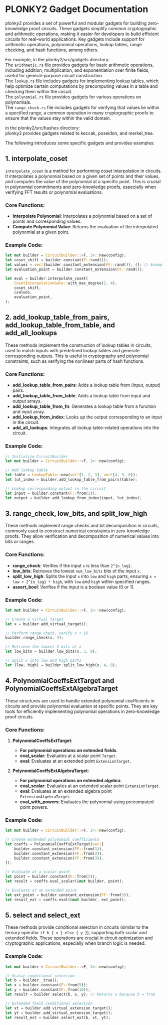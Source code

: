 # PLONKY2 Gadget Documentation

plonky2 provides a set of powerful and modular gadgets for building zero-knowledge proof circuits. These gadgets simplify common cryptographic and arithmetic operations, making it easier for developers to build efficient circuits for real-world applications. Key gadgets include support for arithmetic operations, polynomial operations, lookup tables, range checking, and hash functions, among others.

For example, in the plonky2/src/gadgets directory:  
The `arithmetic.rs` file provides gadgets for basic arithmetic operations, including addition, multiplication, and exponentiation over finite fields, useful for general-purpose circuit construction.  
The `lookup.rs` file includes gadgets for implementing lookup tables, which help optimize certain computations by precomputing values in a table and checking them within the circuit.  
The `polynomial.rs` file provides gadgets for various operations on polynomials.  
The `range_check.rs` file includes gadgets for verifying that values lie within a specified range, a common operation in many cryptographic proofs to ensure that the values stay within the valid domain.

in the plonky2/src/hashes directory:  
plonky2 provides gadgets related to keccak, poseidon, and merkel_tree.

The following introduces some specific gadgets and provides examples:

## 1. interpolate_coset

`interpolate_coset` is a method for performing coset interpolation in circuits. It interpolates a polynomial based on a given set of points and their values, and computes the value of the polynomial at a specific point. This is crucial in polynomial commitments and zero-knowledge proofs, especially when verifying FFT results or polynomial evaluations.

### Core Functions:
- **Interpolate Polynomial**: Interpolates a polynomial based on a set of points and corresponding values.
- **Compute Polynomial Value**: Returns the evaluation of the interpolated polynomial at a given point.

### Example Code:
```rust
let mut builder = CircuitBuilder::<F, 2>::new(config);
let coset_shift = builder.constant(F::rand());
let values = vec![builder.constant_extension(FF::rand()); 4]; // Example values
let evaluation_point = builder.constant_extension(FF::rand());

let eval = builder.interpolate_coset(
    CosetInterpolationGate::with_max_degree(2, 4),
    coset_shift,
    &values,
    evaluation_point,
);
```
## 2. add_lookup_table_from_pairs, add_lookup_table_from_table, and add_all_lookups

These methods implement the construction of lookup tables in circuits, used to match inputs with predefined lookup tables and generate corresponding outputs. This is useful in cryptography and polynomial constraints, such as verifying the nonlinear parts of hash functions.

### Core Functions:
- **add_lookup_table_from_pairs**: Adds a lookup table from (input, output) pairs.
- **add_lookup_table_from_table**: Adds a lookup table from input and output arrays.
- **add_lookup_table_from_fn**: Generates a lookup table from a function and input array.
- **add_lookup_from_index**: Looks up the output corresponding to an input in the circuit.
- **add_all_lookups**: Integrates all lookup table-related operations into the circuit.

### Example Code:
```rust
// Initialize CircuitBuilder
let mut builder = CircuitBuilder::<F, 2>::new(config);

// Add lookup table
let table = LookupTable::new(vec![1, 2, 3], vec![4, 5, 6]);
let lut_index = builder.add_lookup_table_from_pairs(table);

// Lookup corresponding output in the circuit
let input = builder.constant(F::from(2));
let output = builder.add_lookup_from_index(input, lut_index);
```

## 3. range_check, low_bits, and split_low_high

These methods implement range checks and bit decomposition in circuits, commonly used to construct numerical constraints in zero-knowledge proofs. They allow verification and decomposition of numerical values into bits or ranges.

### Core Functions:
- **range_check**: Verifies if the input `x` is less than `2^{n_log}`.
- **low_bits**: Retrieves the lowest `num_low_bits` bits of the input `x`.
- **split_low_high**: Splits the input `x` into `low` and `high` parts, ensuring `x = low + 2^{n_log} * high`, with `low` and `high` within specified ranges.
- **assert_bool**: Verifies if the input is a boolean value (0 or 1).

### Example Code:
```rust
let mut builder = CircuitBuilder::<F, 2>::new(config);

// Create a virtual target
let x = builder.add_virtual_target();

// Perform range check, verify x < 16
builder.range_check(x, 4);

// Retrieve the lowest 3 bits of x
let low_bits = builder.low_bits(x, 3, 8);

// Split x into low and high parts
let (low, high) = builder.split_low_high(x, 4, 8);
```
## 4. PolynomialCoeffsExtTarget and PolynomialCoeffsExtAlgebraTarget

These structures are used to handle extended polynomial coefficients in circuits and provide polynomial evaluation at specific points. They are key tools for efficiently implementing polynomial operations in zero-knowledge proof circuits.

### Core Functions:
1. **PolynomialCoeffsExtTarget**:
   - **For polynomial operations on extended fields**.
   - **eval_scalar**: Evaluates at a scalar point `Target`.
   - **eval**: Evaluates at an extended point `ExtensionTarget`.

2. **PolynomialCoeffsExtAlgebraTarget**:
   - **For polynomial operations on extended algebra**.
   - **eval_scalar**: Evaluates at an extended scalar point `ExtensionTarget`.
   - **eval**: Evaluates at an extended algebra point `ExtensionAlgebraTarget`.
   - **eval_with_powers**: Evaluates the polynomial using precomputed point powers.

### Example Code:
```rust
let mut builder = CircuitBuilder::<F, 2>::new(config);

// Create extended polynomial coefficients
let coeffs = PolynomialCoeffsExtTarget(vec![
    builder.constant_extension(FF::from(1)),
    builder.constant_extension(FF::from(2)),
    builder.constant_extension(FF::from(3)),
]);

// Evaluate at a scalar point
let point = builder.constant(F::from(5));
let result = coeffs.eval_scalar(&mut builder, point);

// Evaluate at an extended point
let ext_point = builder.constant_extension(FF::from(5));
let result_ext = coeffs.eval(&mut builder, ext_point);
```

## 5. select and select_ext

These methods provide conditional selection in circuits (similar to the ternary operator `if b { x } else { y }`), supporting both scalar and extended fields. These operations are crucial in circuit optimization and cryptographic applications, especially when branch logic is needed.


### Example Code:
```rust
let mut builder = CircuitBuilder::<F, 2>::new(config);

// Scalar conditional selection
let b = builder._true();
let x = builder.constant(F::from(5));
let y = builder.constant(F::from(10));
let result = builder.select(b, x, y); // Returns x because b = true

// Extended field conditional selection
let xt = builder.add_virtual_extension_target();
let yt = builder.add_virtual_extension_target();
let result_ext = builder.select_ext(b, xt, yt);
```
